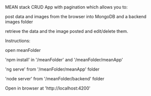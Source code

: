 
MEAN stack CRUD App with pagination which allows you to:

post data and images from the browser into MongoDB and a backend images folder

retrieve the data and the image posted and edit/delete them.

Instructions:

open meanFolder 

'npm install' in '/meanFolder' and '/meanFolder/meanApp' 

'ng serve' from '/meanFolder/meanApp' folder 

'node server' from '/meanFolder/backend' folder 

Open in browser at 'http://localhost:4200'
